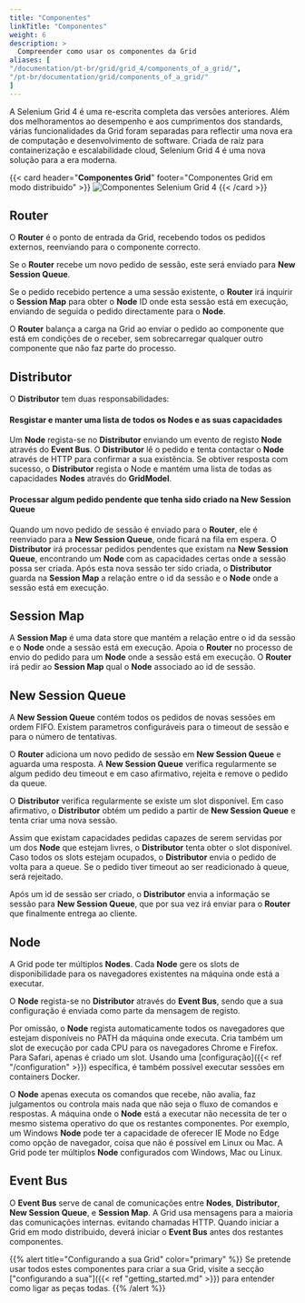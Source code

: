 ```yaml
---
title: "Componentes"
linkTitle: "Componentes"
weight: 6
description: >
  Compreender como usar os componentes da Grid
aliases: [
"/documentation/pt-br/grid/grid_4/components_of_a_grid/",
"/pt-br/documentation/grid/components_of_a_grid/"
]
---
```


A Selenium Grid 4 é uma re-escrita completa das versões anteriores. Além dos melhoramentos ao desempenho
e aos cumprimentos dos standards, várias funcionalidades da Grid foram separadas para reflectir uma
nova era de computação e desenvolvimento de software. Criada de raíz para containerização e
escalabilidade cloud, Selenium Grid 4 é uma nova solução para a era moderna.


{{< card header="**Componentes Grid**" footer="Componentes Grid em modo distribuido" >}}
![Componentes Selenium Grid 4](/images/documentation/grid/components.png "Componentes Selenium Grid 4")
{{< /card >}}

## Router

O **Router** é o ponto de entrada da Grid, recebendo todos os pedidos externos, reenviando para o componente correcto.

Se o **Router** recebe um novo pedido de sessão, este será enviado para **New Session Queue**.

Se o pedido recebido pertence a uma sessão existente, o **Router** irá inquirir o **Session Map** para obter
o **Node** ID onde esta sessão está em execução, enviando de seguida o pedido directamente para o **Node**.

O **Router** balança a carga na Grid ao enviar o pedido ao componente que está em condições de o receber,
sem sobrecarregar qualquer outro componente que não faz parte do processo.

## Distributor

O **Distributor** tem duas responsabilidades:

#### Resgistar e manter uma lista de todos os Nodes e as suas capacidades

Um **Node** regista-se no **Distributor** enviando um evento de registo **Node** através do
**Event Bus**. O **Distributor** lê o pedido e tenta contactar o **Node** através de HTTP
para confirmar a sua existência. Se obtiver resposta com sucesso, o **Distributor** regista
o Node e mantém uma lista de todas as capacidades **Nodes** através do **GridModel**.

#### Processar algum pedido pendente que tenha sido criado na New Session Queue

Quando um novo pedido de sessão é enviado para o **Router**, ele é reenviado para a **New Session Queue**,
onde ficará na fila em espera. O **Distributor** irá processar pedidos pendentes que existam na **New Session Queue**, 
encontrando um **Node** com as capacidades certas onde a sessão possa ser criada. Após esta nova
sessão ter sido criada, o **Distributor** guarda na **Session Map** a relação entre o id da sessão e 
o **Node** onde a sessão está em execução.

## Session Map

A **Session Map** é uma data store que mantém a relação entre o id da sessão e o **Node** 
onde a sessão está em execução. Apoia o **Router** no processo de envio do pedido para um **Node**
onde a sessão está em execução. O **Router** irá pedir ao **Session Map** qual o **Node** associado
ao id de sessão.

## New Session Queue

A **New Session Queue** contém todos os pedidos de novas sessões em ordem FIFO. Existem parametros
configuráveis para o timeout de sessão e para o número de tentativas.

O **Router** adiciona um novo pedido de sessão em **New Session Queue** e aguarda uma resposta.
A **New Session Queue** verifica regularmente se algum pedido deu timeout e em caso afirmativo,
rejeita e remove o pedido da queue.

O **Distributor** verifica regularmente se existe um slot disponível. Em caso afirmativo, o **Distributor**
obtém um pedido a partir de **New Session Queue** e tenta criar uma nova sessão.

Assim que existam capacidades pedidas capazes de serem servidas por um dos **Node** que estejam livres,
o **Distributor** tenta obter o slot disponível. Caso todos os slots estejam ocupados, o **Distributor**
envia o pedido de volta para a queue. Se o pedido tiver timeout ao ser readicionado à queue, será rejeitado.

Após um id de sessão ser criado, o **Distributor** envia a informação se sessão para **New Session Queue**,
que por sua vez irá enviar para o **Router** que finalmente entrega ao cliente.

## Node

A Grid pode ter múltiplos **Nodes**. Cada **Node** gere os slots de disponibilidade para os navegadores existentes
na máquina onde está a executar.

O **Node** regista-se no **Distributor** através do **Event Bus**, sendo que a sua configuração é enviada
como parte da mensagem de registo.

Por omissão, o **Node** regista automaticamente todos os navegadores que estejam disponíveis no PATH da máquina onde
executa. Cria também um slot de execução por cada CPU para os navegadores Chrome e Firefox. Para Safari,
apenas é criado um slot. Usando uma [configuração]({{< ref "/configuration" >}}) específica, é também
possível executar sessões em containers Docker.

O **Node** apenas executa os comandos que recebe, não avalia, faz julgamentos ou controla mais nada que não seja
o fluxo de comandos e respostas. A máquina onde o **Node** está a executar não necessita de ter o mesmo sistema
operativo do que os restantes componentes. Por exemplo, um Windows **Node** pode ter a capacidade de oferecer 
IE Mode no Edge como opção de navegador, coisa que não é possível em Linux ou Mac. A Grid pode ter múltiplos 
**Node** configurados com Windows, Mac ou Linux.

## Event Bus

O **Event Bus** serve de canal de comunicações entre **Nodes**, **Distributor**, **New Session Queue**, 
e **Session Map**. A Grid usa mensagens para a maioria das comunicações internas. evitando chamadas HTTP.
Quando iniciar a Grid em modo distribuido, deverá iniciar o **Event Bus** antes dos restantes componentes.

{{% alert title="Configurando a sua Grid" color="primary" %}}
Se pretende usar todos estes componentes para criar a sua Grid, 
visite a secção ["configurando a sua"]({{< ref "getting_started.md" >}})
para entender como ligar as peças todas.
{{% /alert %}}
